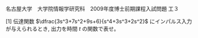 名古屋大学　大学院情報学研究科　2009年度博士前期課程入試問題 工３

\[1] 伝達関数 $\dfrac{3s^3+7s^2+9s+6}{s^4+3s^3+2s^2}$ にインパルス入力が与えられるとき, 出力を時間 $t$ の関数で表せ。